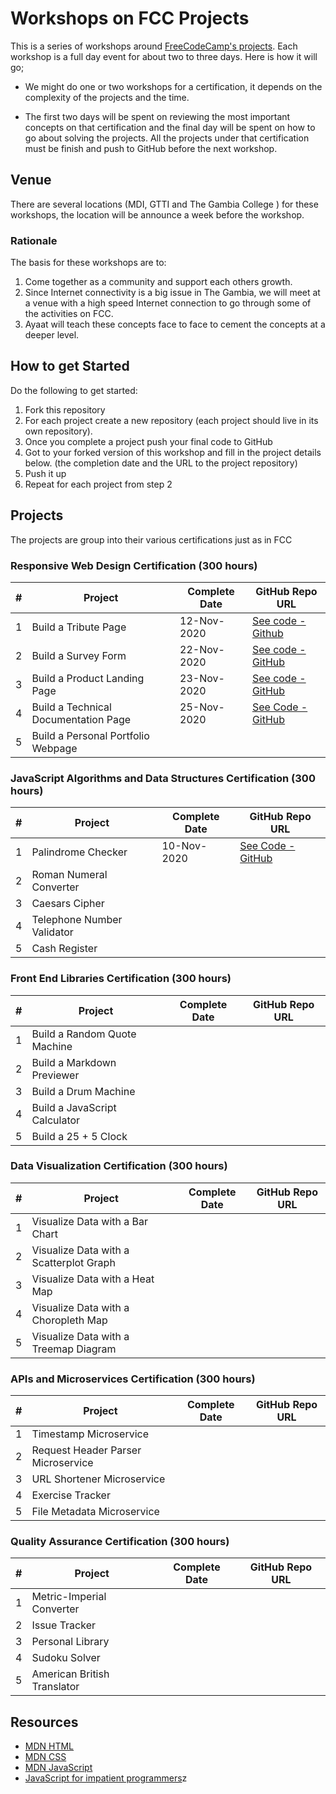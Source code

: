 # Workshops on FCC Projects

This is a series of workshops around [FreeCodeCamp's projects](https://www.freecodecamp.org/learn). Each workshop is a full day event for about two to three days. Here is how it will go;

- We might do one or two workshops for a certification, it depends on the complexity of the projects and the time.

- The first two days will be spent on reviewing the most important concepts  on that certification and the final day will be spent on how to go about solving the projects. All the projects under that certification must be finish and push to GitHub before the next workshop.

  

## Venue

There are several locations (MDI, GTTI and The Gambia College ) for these workshops, the location will be announce a week before the workshop.

### Rationale

The basis for these workshops are to:

1. Come together as a community and support each others growth.
2. Since Internet connectivity is a big issue in The Gambia, we will meet at a venue with a high speed Internet connection to go through some of the activities on FCC.
3. Ayaat will teach these concepts face to face to cement the concepts at a deeper level.



## How to get Started

Do the following to get started:

1. Fork this repository
2. For each project create a new repository (each project should live in its own repository).
3. Once you complete a project push your final code to GitHub
4. Got to your forked version of this workshop and fill in the project details below. (the completion date and the URL to the project repository)
5. Push it up
6. Repeat for each project from step 2



## Projects

The projects are group into their various certifications just as in FCC

### Responsive Web Design Certification (300 hours)

| #    | Project                              | Complete Date | GitHub Repo URL                                              |
| ---- | ------------------------------------ | ------------- | ------------------------------------------------------------ |
| 1    | Build a Tribute Page                 | 12-Nov-2020   | [See code - Github](https://github.com/aturaab40/-Build-a-Tribute-Page) |
| 2    | Build a Survey Form                  | 22-Nov-2020   | [See code - GitHub](https://aayaat.github.io/Build-A-Survey-Form/) |
| 3    | Build a Product Landing Page         | 23-Nov-2020   | [See code - GitHub](https://aayaat.github.io/Build-a-Product-Landing-Page/) |
| 4    | Build a Technical Documentation Page | 25-Nov-2020   | [See Code - GitHub](https://aayaat.github.io/Build-a-Technical-Documentation-Page-master/) |
| 5    | Build a Personal Portfolio Webpage   |               |                                                              |



### JavaScript Algorithms and Data Structures Certification (300 hours)

| #    | Project                    | Complete Date | GitHub Repo URL                                              |
| ---- | -------------------------- | ------------- | ------------------------------------------------------------ |
| 1    | Palindrome Checker         | 10-Nov-2020   | [See Code - GitHub](https://github.com/aayaat/Palindrome-Checker) |
| 2    | Roman Numeral Converter    |               |                                                              |
| 3    | Caesars Cipher             |               |                                                              |
| 4    | Telephone Number Validator |               |                                                              |
| 5    | Cash Register              |               |                                                              |



### Front End Libraries Certification (300 hours)

| #    | Project                       | Complete Date | GitHub Repo URL |
| ---- | ----------------------------- | ------------- | --------------- |
| 1    | Build a Random Quote Machine  |               |                 |
| 2    | Build a Markdown Previewer    |               |                 |
| 3    | Build a Drum Machine          |               |                 |
| 4    | Build a JavaScript Calculator |               |                 |
| 5    | Build a 25 + 5 Clock          |               |                 |



### Data Visualization Certification (300 hours)

| #    | Project                                 | Complete Date | GitHub Repo URL |
| ---- | --------------------------------------- | ------------- | --------------- |
| 1    | Visualize Data with a Bar Chart         |               |                 |
| 2    | Visualize Data with a Scatterplot Graph |               |                 |
| 3    | Visualize Data with a Heat Map          |               |                 |
| 4    | Visualize Data with a Choropleth Map    |               |                 |
| 5    | Visualize Data with a Treemap Diagram   |               |                 |



### APIs and Microservices Certification (300 hours)

| #    | Project                            | Complete Date | GitHub Repo URL |
| ---- | ---------------------------------- | ------------- | --------------- |
| 1    | Timestamp Microservice             |               |                 |
| 2    | Request Header Parser Microservice |               |                 |
| 3    | URL Shortener Microservice         |               |                 |
| 4    | Exercise Tracker                   |               |                 |
| 5    | File Metadata Microservice         |               |                 |



### Quality Assurance Certification (300 hours)

| #    | Project                     | Complete Date | GitHub Repo URL |
| ---- | --------------------------- | ------------- | --------------- |
| 1    | Metric-Imperial Converter   |               |                 |
| 2    | Issue Tracker               |               |                 |
| 3    | Personal Library            |               |                 |
| 4    | Sudoku Solver               |               |                 |
| 5    | American British Translator |               |                 |



## Resources

- [MDN HTML](https://developer.mozilla.org/en-US/docs/Web/HTML)
- [MDN CSS](https://developer.mozilla.org/en-US/docs/Web/CSS)
- [MDN JavaScript](https://developer.mozilla.org/en-US/docs/Web/JavaScript)
- [JavaScript for impatient programmers](https://exploringjs.com/impatient-js/)z